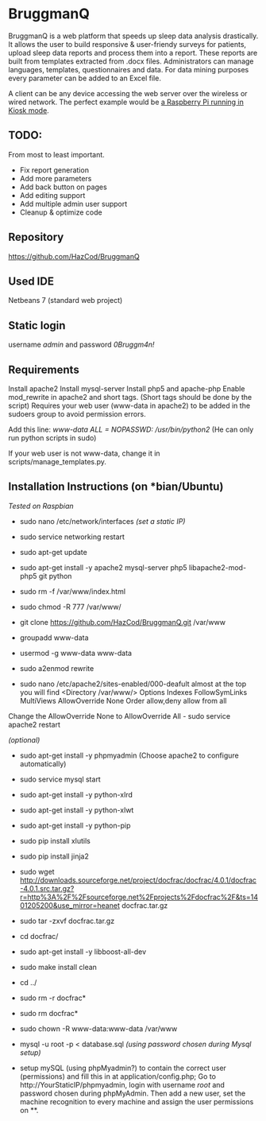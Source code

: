 BruggmanQ
=====
BruggmanQ is a web platform that speeds up sleep data analysis drastically. It allows the user to build responsive & user-friendy surveys for patients, upload sleep data reports and process them into a report. These reports are built from templates extracted from .docx files. Administrators can manage languages, templates, questionnaires and data. For data mining purposes every parameter can be added to an Excel file.

A client can be any device accessing the web server over the wireless or wired network. The perfect example would be [a Raspberry Pi running in Kiosk mode](http://blogs.wcode.org/2013/09/howto-boot-your-raspberry-pi-into-a-fullscreen-browser-kiosk/).

TODO:
-------
From most to least important.
- Fix report generation
- Add more parameters
- Add back button on pages
- Add editing support
- Add multiple admin user support
- Cleanup & optimize code

Repository
-----------
https://github.com/HazCod/BruggmanQ

Used IDE
-----------
Netbeans 7 (standard web project)

Static login
--------------
username *admin* and password *0Bruggm4n!*

Requirements
--------------
Install apache2
Install mysql-server
Install php5 and apache-php
Enable mod_rewrite in apache2 and short tags. (Short tags should be done by the script)
Requires your web user (www-data in apache2) to be added in the sudoers group to avoid permission errors.

Add this line: *www-data ALL = NOPASSWD: /usr/bin/python2*
(He can only run python scripts in sudo)

If your web user is not www-data, change it in scripts/manage_templates.py.

Installation Instructions (on *bian/Ubuntu)
--------------------------------------
*Tested on Raspbian*

- sudo nano /etc/network/interfaces  *(set a static IP)*
- sudo service networking restart

- sudo apt-get update
- sudo apt-get install -y apache2 mysql-server php5 libapache2-mod-php5 git python

- sudo rm -f /var/www/index.html
- sudo chmod -R 777 /var/www/
- git clone https://github.com/HazCod/BruggmanQ.git /var/www

- groupadd www-data
- usermod -g www-data www-data

- sudo a2enmod rewrite
- sudo nano /etc/apache2/sites-enabled/000-deafult
almost at the top you will find
<Directory /var/www/>
    Options Indexes FollowSymLinks MultiViews
    AllowOverride None
    Order allow,deny
    allow from all
</Directory>
Change the AllowOverride None to AllowOverride All
- sudo service apache2 restart

*(optional)*
- sudo apt-get install -y phpmyadmin
(Choose apache2 to configure automatically)
- sudo service mysql start

- sudo apt-get install -y python-xlrd
- sudo apt-get install -y python-xlwt
- sudo apt-get install -y python-pip
- sudo pip install xlutils
- sudo pip install jinja2

- sudo wget http://downloads.sourceforge.net/project/docfrac/docfrac/4.0.1/docfrac-4.0.1.src.tar.gz?r=http%3A%2F%2Fsourceforge.net%2Fprojects%2Fdocfrac%2F&ts=1401205200&use_mirror=heanet docfrac.tar.gz
- sudo tar -zxvf docfrac.tar.gz
- cd docfrac/
- sudo apt-get install -y libboost-all-dev
- sudo make install clean
- cd ../
- sudo rm -r docfrac*
- sudo rm docfrac*

- sudo chown -R www-data:www-data /var/www

- mysql -u root -p < database.sql *(using password chosen during Mysql setup)*
- setup mySQL (using phpMyadmin?) to contain the correct user (permissions) and fill this in at application/config.php;
Go to http://YourStaticIP/phpmyadmin, login with username *root* and password chosen during phpMyAdmin.
Then add a new user, set the machine recognition to every machine and assign the user permissions on **.

